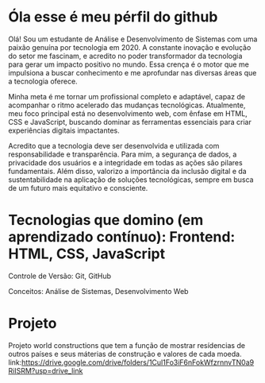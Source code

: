 # Óla esse é meu pérfil do github
Olá! Sou um estudante de Análise e Desenvolvimento de Sistemas com uma paixão genuína por tecnologia em 2020. A constante inovação e evolução do setor me fascinam, e acredito no poder transformador da tecnologia para gerar um impacto positivo no mundo. Essa crença é o motor que me impulsiona a buscar conhecimento e me aprofundar nas diversas áreas que a tecnologia oferece.

Minha meta é me tornar um profissional completo e adaptável, capaz de acompanhar o ritmo acelerado das mudanças tecnológicas. Atualmente, meu foco principal está no desenvolvimento web, com ênfase em HTML, CSS e JavaScript, buscando dominar as ferramentas essenciais para criar experiências digitais impactantes.

Acredito que a tecnologia deve ser desenvolvida e utilizada com responsabilidade e transparência. Para mim, a segurança de dados, a privacidade dos usuários e a integridade em todas as ações são pilares fundamentais. Além disso, valorizo a importância da inclusão digital e da sustentabilidade na aplicação de soluções tecnológicas, sempre em busca de um futuro mais equitativo e consciente.

# Tecnologias que domino (em aprendizado contínuo): Frontend: HTML, CSS, JavaScript

Controle de Versão: Git, GitHub

Conceitos: Análise de Sistemas, Desenvolvimento Web

# Projeto
Projeto world constructions que tem a função de mostrar resídencias de outros países e seus máterias de construção e valores de cada moeda.
link:https://drive.google.com/drive/folders/1Cul1Fo3iF6nFokWfzrnnvTN0a9RiISRM?usp=drive_link

